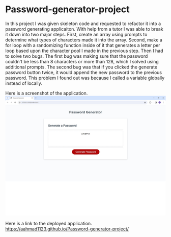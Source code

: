 # Password-generator-project
In this project I was given skeleton code and requested to refactor it into a password generating applicaiton. With help from a tutor I was able to break it down into two major steps. First, create an array using prompts to determine what types of characters made it into the array. Second, make a for loop with a randomizing function inside of it that generates a letter per loop based upon the character pool I made in the previous step. Then I had to solve two bugs. The first bug was making sure that the password couldn't be less than 8 characters or more than 128, which I solved using additional prompts. The second bug was that if you clicked the generate password button twice, it would append the new password to the previous password. This problem I found out was because I called a variable globally instead of locally.

Here is a screenshot of the application.
![screenshot-of-project](/assets/project-screenshot.jpg)

Here is a link to the deployed application.
https://aahmad1123.github.io/Password-generator-project/

